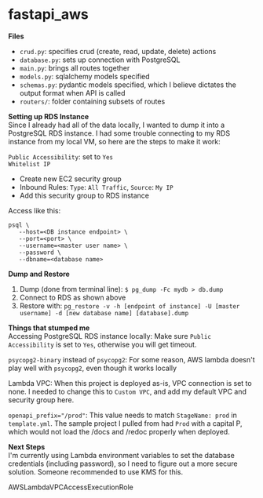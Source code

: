 # fastapi_aws

**Files**  
- `crud.py`: specifies crud (create, read, update, delete) actions
- `database.py`: sets up connection with PostgreSQL
- `main.py`: brings all routes together
- `models.py`: sqlalchemy models specified
- `schemas.py`: pydantic models specified, which I believe dictates the output format when API is called
- `routers/`: folder containing subsets of routes

**Setting up RDS Instance**  
Since I already had all of the data locally, I wanted to dump it into a PostgreSQL RDS instance. I had some trouble connecting to my RDS instance from my local VM, so here are the steps to make it work: 

`Public Accessibility`: set to `Yes`  
`Whitelist IP`
- Create new EC2 security group
- Inbound Rules: `Type`: `All Traffic`, `Source`: `My IP`
- Add this security group to RDS instance

Access like this:  
```
psql \
   --host=<DB instance endpoint> \
   --port=<port> \
   --username=<master user name> \
   --password \
   --dbname=<database name> 
```
                    
               
**Dump and Restore**
1) Dump (done from terminal line): `$ pg_dump -Fc mydb > db.dump`
2) Connect to RDS as shown above
3) Restore with: `pg_restore -v -h [endpoint of instance] -U [master username] -d [new database name] [database].dump`


**Things that stumped me**  
Accessing PostgreSQL RDS instance locally: Make sure `Public Accessibility` is set to `Yes`, otherwise you will get timeout. 

`psycopg2-binary` instead of `psycopg2`: For some reason, AWS lambda doesn't play well with `psycopg2`, even though it works locally  

Lambda VPC: When this project is deployed as-is, VPC connection is set to none. I needed to change this to `Custom VPC`, and add my default VPC and security group here. 

`openapi_prefix="/prod"`: This value needs to match `StageName: prod` in `template.yml`. The sample project I pulled from had `Prod` with a capital P, which would not load the /docs and /redoc properly when deployed. 


**Next Steps**  
I'm currently using Lambda environment variables to set the database credentials (including password), so I need to figure out a more secure solution. Someone recommended to use KMS for this. 

AWSLambdaVPCAccessExecutionRole
